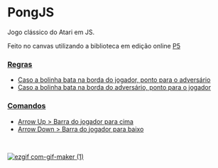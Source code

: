 # PongJS
Jogo clássico do Atari em JS.

Feito no canvas utilizando a biblioteca em edição online <a href='https://editor.p5js.org/'>P5

### Regras
  <ul>
<li>Caso a bolinha bata na borda do jogador, ponto para o adversário
<li>Caso a bolinha bata na borda do adversário, ponto para o jogador
  </ul>
  
### Comandos
  <ul>
<li>Arrow Up > Barra do jogador para cima
<li>Arrow Down > Barra do jogador para baixo
</ul>
 <br>


![ezgif com-gif-maker (1)](https://user-images.githubusercontent.com/101290219/170895773-cc2efaf5-310e-4475-810c-51ffd110a74c.gif)
